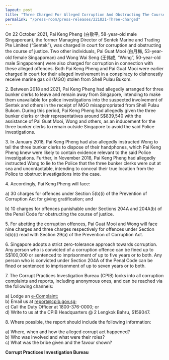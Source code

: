 ```yaml
---
layout: post
title: "Three Charged For Alleged Corruption And Obstructing The Course Of Justice"
permalink: "/press-room/press-releases/221021-Three-charged"
---
```

On 22 October 2021, Pai Keng Pheng (白敬平, 58-year-old male Singaporean), the former Managing Director of Sentek Marine and Trading Pte Limited (“Sentek”), was charged in court for corruption and obstructing the course of justice. Two other individuals, Pai Guat Mooi (白月梅, 53-year-old female Singaporean) and Wong Wai Seng (王伟成, “Wong”, 50-year-old male Singaporean) were also charged for corruption in connection with these alleged offences. Both Pai Keng Pheng and Pai Guat Mooi were earlier charged in court for their alleged involvement in a conspiracy to dishonestly receive marine gas oil (MGO) stolen from Shell Pulau Bukom.

2\. Between 2018 and 2021, Pai Keng Pheng had allegedly arranged for three bunker clerks to leave and remain away from Singapore, intending to make them unavailable for police investigations into the suspected involvement of Sentek and others in the receipt of MGO misappropriated from Shell Pulau Bukom. During this period, Pai Keng Pheng had allegedly given the three bunker clerks or their representatives around S$839,540 with the assistance of Pai Guat Mooi, Wong and others, as an inducement for the three bunker clerks to remain outside Singapore to avoid the said Police investigations.

3\. In January 2018, Pai Keng Pheng had also allegedly instructed Wong to tell the three bunker clerks to dispose of their handphones, which Pai Keng Pheng knew were likely to contain evidence relevant to the said Police investigations. Further, in November 2018, Pai Keng Pheng had allegedly instructed Wong to lie to the Police that the three bunker clerks were out at sea and uncontactable, intending to conceal their true location from the Police to obstruct investigations into the case. 

4\. Accordingly, Pai Keng Pheng will face:

a) 30 charges for offences under Section 5(b)(i) of the Prevention of Corruption Act for giving gratification; and

b) 10 charges for offences punishable under Sections 204A and 204A(b) of the Penal Code for obstructing the course of justice.

5\. For abetting the corruption offences, Pai Guat Mooi and Wong will face nine charges and three charges respectively for offences under Section 5(b)(i) read with Section 29(a) of the Prevention of Corruption Act.

6\. Singapore adopts a strict zero-tolerance approach towards corruption. Any person who is convicted of a corruption offence can be fined up to S$100,000 or sentenced to imprisonment of up to five years or to both. Any person who is convicted under Section 204A of the Penal Code can be fined or sentenced to imprisonment of up to seven years or to both.

7\. The Corrupt Practices Investigation Bureau (CPIB) looks into all corruption complaints and reports, including anonymous ones, and can be reached via the following channels:

a) Lodge an [e-Complaint](/e-services/e-complaint-for-corrupt-conduct);<br>
b) Email us at <a class="spamspan" href="mailto:report@cpib.gov.sg">report@cpib.gov.sg</a>;<br />
c) Call the Duty Officer at 1800-376-0000; or<br />
d) Write to us at the CPIB Headquarters @ 2 Lengkok Bahru, S159047.

8\.        Where possible, the report should include the following information:

a) Where, when and how the alleged corrupt act happened?<br />
b) Who was involved and what were their roles?<br />
c) What was the bribe given and the favour shown?

**Corrupt Practices Investigation Bureau**

